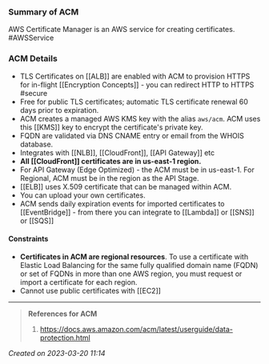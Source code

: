 ### Summary of ACM
AWS Certificate Manager is an AWS service for creating certificates. #AWSService
### ACM Details
- TLS Certificates on [[ALB]] are enabled with ACM to provision HTTPS for in-flight [[Encryption Concepts]] - you can redirect HTTP to HTTPS #secure 
- Free for public TLS certificates; automatic TLS certificate renewal 60 days prior to expiration.
- ACM creates a managed AWS KMS key with the alias `aws/acm`. ACM uses this [[KMS]] key to encrypt the certificate's private key.
- FQDN are validated via DNS CNAME entry or email from the WHOIS database.
- Integrates with [[NLB]], [[CloudFront]], [[API Gateway]] etc
- **All [[CloudFront]] certificates are in us-east-1 region.**
- For API Gateway (Edge Optimized) - the ACM must be in us-east-1. For Regional, ACM must be in the region as the API Stage.
- [[ELB]] uses X.509 certificate that can be managed within ACM.
- You can upload your own certificates.
- ACM sends daily expiration events for imported certificates to [[EventBridge]] - from there you can integrate to [[Lambda]] or [[SNS]] or [[SQS]]

#### Constraints
 - **Certificates in ACM are regional resources**. To use a certificate with Elastic Load Balancing for the same fully qualified domain name (FQDN) or set of FQDNs in more than one AWS region, you must request or import a certificate for each region.
- Cannot use public certificates with [[EC2]] 
---
> **References for ACM**
> 1. https://docs.aws.amazon.com/acm/latest/userguide/data-protection.html
> 
 
*Created on 2023-03-20 11:14*